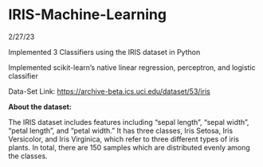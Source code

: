 # IRIS-Machine-Learning
2/27/23

Implemented 3 Classifiers using the IRIS dataset in Python

Implemented scikit-learn’s native linear regression, perceptron, and logistic classifier

Data-Set Link: https://archive-beta.ics.uci.edu/dataset/53/iris

**About the dataset:**

The IRIS dataset includes features including “sepal length”, “sepal width”, “petal length”,
and “petal width.” It has three classes, Iris Setosa, Iris Versicolor, and Iris Virginica, which
refer to three different types of iris plants. In total, there are 150 samples which are distributed
evenly among the classes.

